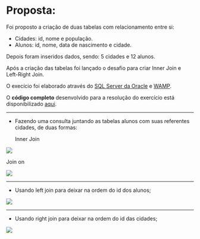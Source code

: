 <h1>Proposta:</h1>
Foi proposto a criação de duas tabelas com relacionamento entre si:

- Cidades: id, nome e população.
- Alunos: id, nome, data de nascimento e cidade.

Depois foram inseridos dados, sendo: 5 cidades e 12 alunos.

Após a criação das tabelas foi lançado o desafio para criar Inner Join e Left-Right Join.

O execício foi elaborado através do [SQL Server da Oracle](https://dev.mysql.com/doc/) e [WAMP](https://sourceforge.net/projects/wampserver/).

O <b>código completo</b> desenvolvido para a resolução do exercício está disponibilizado [aqui](https://github.com/thaisconto/Curso-ADS/blob/main/Bando_Dados/Lista_InnerJoin/sql_ex2_aula7.sql).


------------------------------------------------
- Fazendo uma consulta juntando as tabelas alunos com suas referentes cidades, de duas formas:

   Inner Join
<img src = innerjoin.png>


Join on

<img src = joinon.png>

 -------------------------------------------------------
- Usando left join para deixar na ordem do id dos alunos;
<img src = leftjoin.png>

 -------------------------------------------------------
- Usando right join para deixar na ordem do id das cidades;
<img src = rightjoin.png>
 
  
